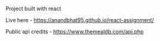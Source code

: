 Project built with react 

Live here - https://anandbhat95.github.io/react-assignment/

Public api credits - https://www.themealdb.com/api.php


